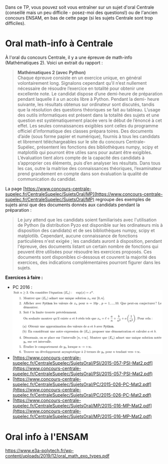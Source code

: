 Dans ce TP, vous pouvez soit vous entraîner sur un sujet d'oral Centrale (conseillé mais un peu difficile - posez-moi des questions!) ou de l'ancien concours ENSAM, en bas de cette page (si les sujets Centrale sont trop difficiles).

# Oral math-info à Centrale

À l'oral du concours Centrale, il y a une épreuve de math-info (Mathématiques 2). Voici un extrait du rapport :
> **Mathématiques 2 (avec Python)**  
> Chaque épreuve consiste en un exercice unique, en général volontairement long. Signalons cependant qu’il
> n’est nullement nécessaire de résoudre l’exercice en totalité pour obtenir une excellente note. Le candidat
> dispose d’une demi-heure de préparation pendant laquelle il a un accès libre à Python. Pendant la demi-
> heure suivante, les résultats obtenus sur ordinateur sont discutés, tandis que la résolution des questions
> théoriques se fait au tableau. L’usage des outils informatiques est présent dans la totalité des sujets et
> une question est systématiquement placée vers le début de l’énoncé à cet effet.
> Les seules connaissances exigibles sont celles du programme officiel d’informatique des classes prépara­
> toires. Des documents d’aide (sous forme papier et numérique), fournis à tous les candidats et librement
> téléchargeables sur le site du concours Centrale-Supélec, présentent les fonctions des bibliothèques numpy,
> scipy et matplotlib qui pourront être utiles sans pour autant être exigibles. L’évaluation tient alors
> compte de la capacité des candidats à s’approprier ces éléments, puis d’en analyser les résultats. Dans
> tous les cas, outre la maitrise des connaissances théoriques, l’examinateur prend grandement en compte
> dans son évaluation la qualité de communication du candidat.

La page [https://www.concours-centrale-supelec.fr/CentraleSupelec/SujetsOral/MP](https://www.concours-centrale-supelec.fr/CentraleSupelec/SujetsOral/MP) regroupe des exemples de sujets ainsi que des documents donnés aux candidats pendant la préparation :

> Le jury attend que les candidats soient familiarisés avec l'utilisation de Python (la distribution Pyzo est disponible sur les ordinateurs mis à disposition des candidats) et de ses bibliothèques numpy, scipy et matplotlib. Cependant, aucune connaissance de fonctions particulières n'est exigée ; les candidats auront à disposition, pendant l'épreuve, des documents listant un certain nombre de fonctions qui peuvent être utilisées pour résoudre les exercices proposés. Ces documents sont disponibles ci-dessous et couvrent la majorité des exercices, des indications complémentaires pourront figurer dans les sujets.

**Exercices à faire :**

- PC 2016 :
![](./oral_centrale.png)
- [https://www.concours-centrale-supelec.fr/CentraleSupelec/SujetsOral/PSI/2015-057-PSI-Mat2.pdf](https://www.concours-centrale-supelec.fr/CentraleSupelec/SujetsOral/PSI/2015-057-PSI-Mat2.pdf)
- [https://www.concours-centrale-supelec.fr/CentraleSupelec/SujetsOral/PC/2015-026-PC-Mat2.pdf](https://www.concours-centrale-supelec.fr/CentraleSupelec/SujetsOral/PC/2015-026-PC-Mat2.pdf)
- [https://www.concours-centrale-supelec.fr/CentraleSupelec/SujetsOral/MP/2015-016-MP-Mat2.pdf](https://www.concours-centrale-supelec.fr/CentraleSupelec/SujetsOral/MP/2015-016-MP-Mat2.pdf)

# Oral info à l'ENSAM

https://www.e3a-polytech.fr/wp-content/uploads/2019/12/oral_math_exo_types.pdf
